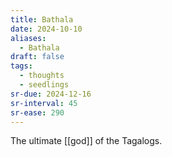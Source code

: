 ```yaml
---
title: Bathala
date: 2024-10-10
aliases:
  - Bathala
draft: false
tags:
  - thoughts
  - seedlings
sr-due: 2024-12-16
sr-interval: 45
sr-ease: 290
---
```

The ultimate [[god]] of the Tagalogs.